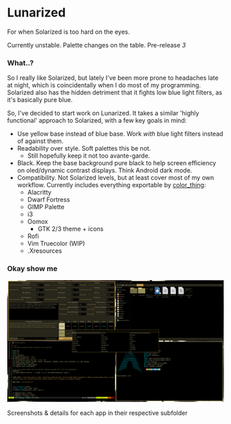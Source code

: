 # Lunarized
For when Solarized is too hard on the eyes.

Currently unstable. Palette changes on the table. Pre-release *3*

### What..?
So I really like Solarized, but lately I've been more prone to headaches late at night, which is coincidentally when I do most of my programming. Solarized also has the hidden detriment that it fights low blue light filters, as it's basically pure blue.

So, I've decided to start work on Lunarized. It takes a similar 'highly functional' approach to Solarized, with a few key goals in mind:
 * Use yellow base instead of blue base. Work *with* blue light filters instead of against them.
 * Readability over style. Soft palettes this be not.
   * Still hopefully keep it not too avante-garde.
 * Black. Keep the base background pure black to help screen efficiency on oled/dynamic contrast displays. Think Android dark mode.
 * Compatibility. Not Solarized levels, but at least cover most of my own workflow. Currently includes everything exportable by [color_thing]:
   * Alacritty
   * Dwarf Fortress
   * GIMP Palette
   * i3
   * Oomox
     * GTK 2/3 theme + icons
   * Rofi
   * Vim Truecolor (WIP)
   * .Xresources
    

### Okay show me

<img src="./screenshot.png">

Screenshots & details for each app in their respective subfolder

[color_thing]: https://github.com/Beinsezii/color_thing

